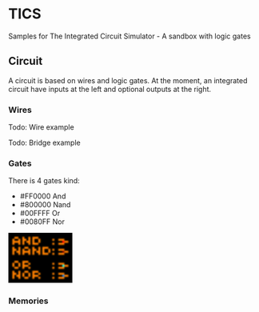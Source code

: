 # TICS
Samples for The Integrated Circuit Simulator - A sandbox with logic gates

## Circuit

A circuit is based on wires and logic gates.
At the moment, an integrated circuit have inputs at the left and optional outputs at the right.

### Wires

Todo: Wire example

Todo: Bridge example

### Gates

There is 4 gates kind:
- #FF0000 And
- #800000 Nand
- #00FFFF Or
- #0080FF Nor

<img src="docu/gates.png" width="128" height="100" />


### Memories
